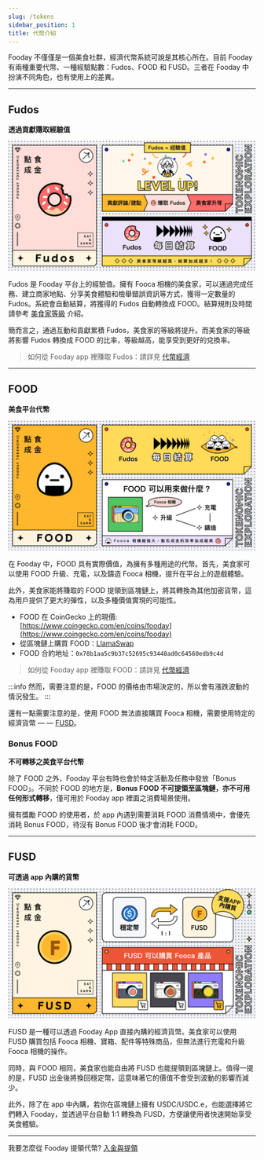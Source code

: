 ```yaml
---
slug: /tokens
sidebar_position: 1
title: 代幣介紹
---
```


Fooday 不僅僅是一個美食社群，經濟代幣系統可說是其核心所在。目前 Fooday 有兩種重要代幣、一種經驗點數：Fudos、FOOD 和 FUSD。三者在 Fooday 中扮演不同角色，也有使用上的差異。

***

## Fudos

**透過貢獻賺取經驗值**

![Fudos](../token_fudos.jpg)

Fudos 是 Fooday 平台上的經驗值。擁有 Fooca 相機的美食家，可以通過完成任務、建立商家地點、分享美食體驗和檢舉錯誤資訊等方式，獲得一定數量的 Fudos。系統會自動結算，將獲得的 Fudos 自動轉換成 FOOD。結算規則及時間請參考 [美食家等級](/foodie-level) 介紹。 

簡而言之，通過互動和貢獻累積 Fudos，美食家的等級將提升。而美食家的等級將影響 Fudos 轉換成 FOOD 的比率，等級越高，能享受到更好的兌換率。

> 如何從 Fooday app 裡賺取 Fudos：請詳見 [代幣經濟](/tokenomics)

***

## FOOD

**美食平台代幣**

![FOOD](../token_food.jpg)

在 Fooday 中，FOOD 具有實際價值，為擁有多種用途的代幣。首先，美食家可以使用 FOOD 升級、充電，以及鑄造 Fooca 相機，提升在平台上的遊戲體驗。

此外，美食家能將賺取的 FOOD 提領到區塊鏈上，將其轉換為其他加密貨幣，這為用戶提供了更大的彈性，以及多種價值實現的可能性。

* FOOD 在 CoinGecko 上的現價:[https://www.coingecko.com/en/coins/fooday](https://www.coingecko.com/en/coins/fooday)
* 從區塊鏈上購買 FOOD：[LlamaSwap](https://reurl.cc/r6WaeZ)
* FOOD 合約地址：`0x78b1aa5c9b37c52695c93448ad0c64560edb9c4d`

> 如何從 Fooday app 裡賺取 FOOD：請詳見 [代幣經濟](/tokenomics)


:::info
然而，需要注意的是，FOOD 的價格由市場決定的，所以會有漲跌波動的情況發生。
:::

還有一點需要注意的是，使用 FOOD 無法直接購買 Fooca 相機，需要使用特定的經濟貨幣 — — [FUSD](#fusd)。

### Bonus FOOD

**不可轉移之美食平台代幣**

除了 FOOD 之外，Fooday 平台有時也會於特定活動及任務中發放「Bonus FOOD」。不同於 FOOD 的地方是，**Bonus FOOD 不可提領至區塊鏈，亦不可用任何形式轉移**，僅可用於 Fooday app 裡面之消費場景使用。

擁有獎勵 FOOD 的使用者，於 app 內遇到需要消耗 FOOD 消費情境中，會優先消耗 Bonus FOOD，待沒有 Bonus FOOD 後才會消耗 FOOD。

***

## FUSD

**可透過 app 內購的貨幣**

![FUSD](../token_fusd.jpg)

FUSD 是一種可以透過 Fooday App 直接內購的經濟貨幣。美食家可以使用 FUSD 購買包括 Fooca 相機、寶箱、配件等特殊商品，但無法進行充電和升級 Fooca 相機的操作。

同時，與 FOOD 相同，美食家也能自由將 FUSD 也能提領到區塊鏈上。值得一提的是，FUSD 出金後將換回穩定幣，這意味著它的價值不會受到波動的影響而減少。

此外，除了在 app 中內購，若你在區塊鏈上擁有 USDC/USDC.e，也能選擇將它們轉入 Fooday，並透過平台自動 1:1 轉換為 FUSD，方便讓使用者快速開始享受美食體驗。

***

我要怎麼從 Fooday 提領代幣? [入金與提領](/deposit-and-withdraw)
